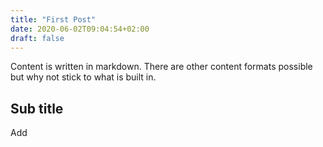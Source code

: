 ```yaml
---
title: "First Post"
date: 2020-06-02T09:04:54+02:00
draft: false
---
```



Content is written in markdown. There are other content formats possible
but why not stick to what is built in.

## Sub title

Add
